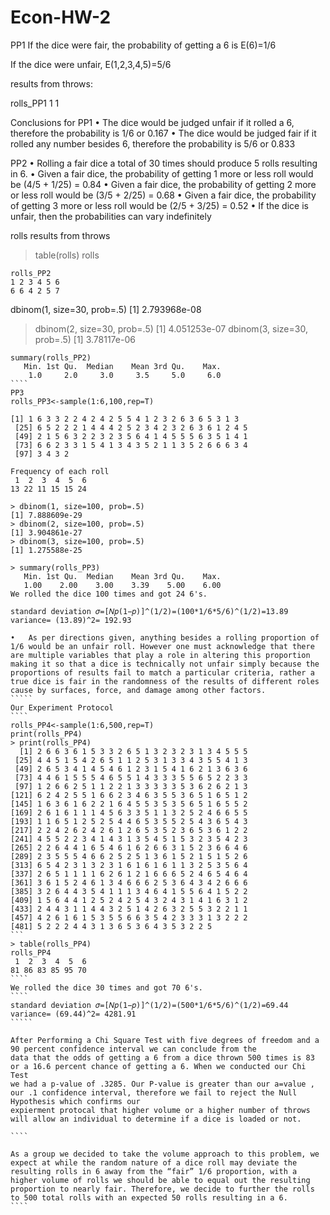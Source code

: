 # Econ-HW-2
PP1
If the dice were fair, the probability of getting a 6 is E(6)=1/6
 
If the dice were unfair, E(1,2,3,4,5)=5/6

results from throws:

rolls_PP1
1 
1 

Conclusions for PP1
•	The dice would be judged unfair if it rolled a 6, therefore the probability is 1/6 or 0.167
•	The dice would be judged fair if it rolled any number besides 6, therefore the probability is 5/6 or 0.833


PP2
•	Rolling a fair dice a total of 30 times should produce 5 rolls resulting in 6.
•	Given a fair dice, the probability of getting 1 more or less roll would be (4/5 + 1/25) = 0.84
•	Given a fair dice, the probability of getting 2 more or less roll would be (3/5 + 2/25) = 0.68
•	Given a fair dice, the probability of getting 3 more or less roll would be (2/5 + 3/25) = 0.52
•	If the dice is unfair, then the probabilities can vary indefinitely

rolls results from throws

> table(rolls)
rolls
`````
rolls_PP2
1 2 3 4 5 6 
6 6 4 2 5 7
``````
 dbinom(1, size=30, prob=.5)
[1] 2.793968e-08
> dbinom(2, size=30, prob=.5)
[1] 4.051253e-07
> dbinom(3, size=30, prob=.5)
[1] 3.78117e-06
``````
summary(rolls_PP2)
   Min. 1st Qu.  Median    Mean 3rd Qu.    Max. 
    1.0     2.0     3.0     3.5     5.0     6.0 
````    
PP3 
rolls_PP3<-sample(1:6,100,rep=T)

[1] 1 6 3 3 2 2 4 2 4 2 5 5 4 1 2 3 2 6 3 6 5 3 1 3
 [25] 6 5 2 2 2 1 4 4 4 2 5 2 3 4 2 3 2 6 3 6 1 2 4 5
 [49] 2 1 5 6 3 2 2 3 2 3 5 6 4 1 4 5 5 5 6 3 5 1 4 1
 [73] 6 6 2 3 3 1 5 4 1 3 4 3 5 2 1 1 3 5 2 6 6 6 3 4
 [97] 3 4 3 2

Frequency of each roll 
 1  2  3  4  5  6 
13 22 11 15 15 24

> dbinom(1, size=100, prob=.5)
[1] 7.888609e-29
> dbinom(2, size=100, prob=.5)
[1] 3.904861e-27
> dbinom(3, size=100, prob=.5)
[1] 1.275588e-25

> summary(rolls_PP3)
   Min. 1st Qu.  Median    Mean 3rd Qu.    Max. 
   1.00    2.00    3.00    3.39    5.00    6.00 
We rolled the dice 100 times and got 24 6's. 

standard deviation 𝜎=[𝑁𝑝(1−𝑝)]^(1/2)=(100*1/6*5/6)^(1/2)=13.89
variance= (13.89)^2= 192.93

•	As per directions given, anything besides a rolling proportion of 1/6 would be an unfair roll. However one must acknowledge that there are multiple variables that play a role in altering this proportion making it so that a dice is technically not unfair simply because the proportions of results fail to match a particular criteria, rather a true dice is fair in the randomness of the results of different roles cause by surfaces, force, and damage among other factors. 
`````
Our Experiment Protocol 
````
rolls_PP4<-sample(1:6,500,rep=T)
print(rolls_PP4)
> print(rolls_PP4)
  [1] 2 6 6 3 6 1 5 3 3 2 6 5 1 3 2 3 2 3 1 3 4 5 5 5
 [25] 4 4 5 1 5 4 2 6 5 1 1 2 5 3 1 3 3 4 3 5 5 4 1 3
 [49] 2 6 5 3 4 1 4 5 4 6 1 2 3 1 5 4 1 6 2 1 3 6 3 6
 [73] 4 4 6 1 5 5 5 4 6 5 5 1 4 3 3 3 5 5 6 5 2 2 3 3
 [97] 1 2 6 6 2 5 1 1 2 2 1 3 3 3 3 3 5 3 6 2 6 2 1 3
[121] 6 2 4 2 5 5 1 6 6 2 3 4 6 3 5 5 3 6 5 1 6 5 1 2
[145] 1 6 3 6 1 6 2 2 1 6 4 5 5 3 5 3 5 6 5 1 6 5 5 2
[169] 2 6 1 6 1 1 1 4 5 6 3 3 5 1 1 3 2 5 2 4 6 6 5 5
[193] 1 1 6 5 1 2 5 2 5 4 4 6 5 3 5 5 2 5 4 3 6 5 4 3
[217] 2 2 4 2 6 2 4 2 6 1 2 6 5 3 5 2 3 6 5 3 6 1 2 2
[241] 4 5 5 2 2 3 4 1 4 3 1 3 5 4 5 1 5 3 2 3 5 4 2 3
[265] 2 2 6 4 4 1 6 5 4 6 1 6 2 6 6 3 1 5 2 3 6 6 4 6
[289] 2 3 5 5 5 4 6 6 2 5 2 5 1 3 6 1 5 2 1 5 1 5 2 6
[313] 6 5 4 2 3 1 3 2 3 1 6 1 6 1 6 1 1 3 2 5 3 5 6 4
[337] 2 6 5 1 1 1 1 6 2 6 1 2 1 6 6 6 5 2 4 6 5 4 6 4
[361] 3 6 1 5 2 4 6 1 3 4 6 6 6 2 5 3 6 4 3 4 2 6 6 6
[385] 3 2 6 4 4 3 5 4 1 1 1 3 4 6 4 1 5 5 6 4 1 5 2 2
[409] 1 5 6 4 4 1 2 5 2 4 2 5 4 3 2 4 3 1 4 1 6 3 1 2
[433] 2 4 4 3 1 1 4 4 3 2 5 1 4 2 6 3 2 5 5 3 2 2 1 1
[457] 4 2 6 1 6 1 5 3 5 5 6 6 3 5 4 2 3 3 3 1 3 2 2 2
[481] 5 2 2 2 4 4 3 1 3 6 5 3 6 4 3 5 3 2 2 5
```
> table(rolls_PP4)
rolls_PP4
 1  2  3  4  5  6 
81 86 83 85 95 70
````
We rolled the dice 30 times and got 70 6's.
````
standard deviation 𝜎=[𝑁𝑝(1−𝑝)]^(1/2)=(500*1/6*5/6)^(1/2)=69.44
variance= (69.44)^2= 4281.91
`````

After Performing a Chi Square Test with five degrees of freedom and a 90 percent confidence interval we can conclude from the 
data that the odds of getting a 6 from a dice thrown 500 times is 83 or a 16.6 percent chance of getting a 6. When we conducted our Chi Test 
we had a p-value of .3285. Our P-value is greater than our a=value , our .1 confidence interval, therefore we fail to reject the Null Hypothesis which confirms our 
expierment protocal that higher volume or a higher number of throws will allow an individual to determine if a dice is loaded or not. 

````

As a group we decided to take the volume approach to this problem, we expect at while the random nature of a dice roll may deviate the resulting rolls in 6 away from the “fair” 1/6 proportion, with a higher volume of rolls we should be able to equal out the resulting proportion to nearly fair. Therefore, we decide to further the rolls to 500 total rolls with an expected 50 rolls resulting in a 6.
````


